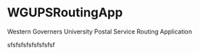 # WGUPSRoutingApp
Western Governers University Postal Service Routing Application

sfsfsfsfsfsfsfsfsf
